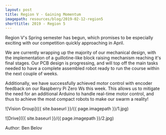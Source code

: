 ```yaml
---
layout: post
title: Region V - Gaining Momentum
imagepath: resources/blog/2019-02-12-region5
shorttitle: 2019 - Region 5
---
```


Region V's Spring semester has begun, which promises to be especially exciting with our competition quickly approaching in April.

We are currently wrapping up the majority of our mechanical design, with the implementation of a guillotine-like block raising mechanism reaching it's final stages. Our PCB design is progressing, and will top off the main tasks needed to have a complete assembled robot ready to run the course within the next couple of weeks.

Additionally, we have successfully achieved motor control with encoder feedback on our Raspberry Pi Zero Ws this week. This allows us to mitigate the need for an additional Arduino to handle real-time motor control, and thus to achieve the most compact robots to make our swarm a reality!

![Vision Group]({{ site.baseurl }}/{{ page.imagepath }}/1.jpg)


![Drive]({{ site.baseurl }}/{{ page.imagepath }}/2.jpg)


Author: Ben Belov
